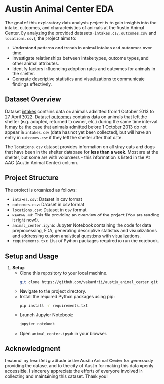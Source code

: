 # Austin Animal Center EDA

The goal of this exploratory data analysis project is to gain insights into the intake, outcomes, and characteristics of 
animals at the Austin Animal Center. By analyzing the provided datasets (`intakes.csv`, `outcomes.csv` and `locations.csv`),
the project aims to:

- Understand patterns and trends in animal intakes and outcomes over time.
- Investigate relationships between intake types, outcome types, and other animal attributes.
- Identify factors influencing adoption rates and outcomes for animals in the shelter.
- Generate descriptive statistics and visualizations to communicate findings effectively.

## Dataset Overview

Dataset [intakes](https://data.austintexas.gov/Health-and-Community-Services/Austin-Animal-Center-Intakes/wter-evkm) 
contains data on animals admitted from 1 October 2013 to 27 April 2022. Dataset [outcomes](https://data.austintexas.gov/Health-and-Community-Services/Austin-Animal-Center-Outcomes/9t4d-g238)
contains data on animals that left the shelter (e.g. adopted, returned to owner, etc.) during the same time interval. It 
may be the case that animals admitted before 1 October 2013 do not appear in `intakes.csv` (data has not yet been 
collected), but will have an entry in `outcomes.csv` if they left the shelter after that date.

The `locations.csv` dataset provides information on all stray cats and dogs that have been in the shelter database for 
**less than a week**. Most are at the shelter, but some are with volunteers - this information is listed in the At AAC 
(Austin Animal Center) column.

## Project Structure
The project is organized as follows:
- `intakes.csv`: Dataset in csv format
- `outcomes.csv`: Dataset in csv format
- `locations.csv`: Dataset in csv format
- `README.md`: This file providing an overview of the project (You are reading it right now!).
- `animal_center.ipynb`: Jupyter Notebook containing the code for data preprocessing, EDA, generating descriptive 
                         statistics and visualizations and addressing custom analytical questions with visualizations.
- `requirements.txt`: List of Python packages required to run the notebook.

## Setup and Usage
1. **Setup**
   - Clone this repository to your local machine.
      ```bash
      git clone https://github.com/vakandrii/austin_animal_center.git
      ```
   - Navigate to the project directory.
   - Install the required Python packages using pip:
     ```bash
     pip install -r requirements.txt
     ```
   - Launch Jupyter Notebook:
     ```bash
     jupyter notebook
     ```
   - Open `animal_center.ipynb` in your browser.

## Acknowledgment
I extend my heartfelt gratitude to the Austin Animal Center for generously providing the dataset and to the city of Austin 
for making this data openly accessible. I sincerely appreciate the efforts of everyone involved in collecting and 
maintaining this dataset. Thank you!